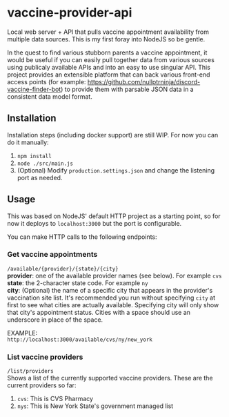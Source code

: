# vaccine-provider-api
Local web server + API that pulls vaccine appointment availability from multiple data sources. This is my first foray into NodeJS so be gentle.

In the quest to find various stubborn parents a vaccine appointment, it would be useful if you can easily pull together data from various sources using publicaly available APIs and into an easy to use singular API. This project provides an extensible platform that can back various front-end access points (for example: https://github.com/nullptrninja/discord-vaccine-finder-bot) to provide them with parsable JSON data in a consistent data model format.

## Installation
Installation steps (including docker support) are still WIP. For now you can do it manually:
1. `npm install`
2. `node ./src/main.js`
3. (Optional) Modify `production.settings.json` and change the listening port as needed.

## Usage
This was based on NodeJS' default HTTP project as a starting point, so for now it deploys to `localhost:3000` but the port is configurable.

You can make HTTP calls to the following endpoints:

### Get vaccine appointments
`/available/{provider}/{state}/{city}`  
**provider**: one of the available provider names (see below). For example `cvs`  
**state**: the 2-character state code. For example `ny`  
**city**: (Optional) the name of a specific city that appears in the provider's vaccination site list. It's recommended you run without specifying `city` at first to see what cities are actually available. Specifying city will only show that city's appointment status. Cities with a space should use an underscore in place of the space.
  
EXAMPLE:  
`http://localhost:3000/available/cvs/ny/new_york`  

### List vaccine providers  
`/list/providers`  
Shows a list of the currently supported vaccine providers. These are the current providers so far:  
1. `cvs`: This is CVS Pharmacy
2. `nys`: This is New York State's government managed list

